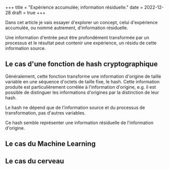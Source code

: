 +++
title = "Expérience accumulée; information résiduelle."
date = 2022-12-28
draft = true
+++

Dans cet article je vais essayer d'explorer un concept, celui d'expérience accumulée, ou nommé autrement, d'information résiduelle.

Une information d'entrée peut être profondément transformée par un processus et le résultat peut contenir une expérience, un résidu de cette information source.

## Le cas d'une fonction de hash cryptographique

Généralement, cette fonction transforme une information d'origine de taille variable en une séquence d'octets de taille fixe, le hash. Cette information produite est particulièrement corrélée à l'information d'origine, e.g. il est possible de distinguer les informations d'origines par la distinction de leur hash.

Le hash ne dépend que de l'information source et du processus de transformation, pas d'autres variables.

Ce hash semble représenter une information résiduelle de l'information d'origine. 

## Le cas du Machine Learning

## Le cas du cerveau
